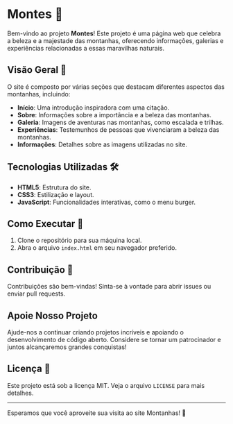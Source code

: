 # Montes 🌄

Bem-vindo ao projeto **Montes**! Este projeto é uma página web que celebra a beleza e a majestade das montanhas, oferecendo informações, galerias e experiências relacionadas a essas maravilhas naturais.

## Visão Geral 📜

O site é composto por várias seções que destacam diferentes aspectos das montanhas, incluindo:

- **Início**: Uma introdução inspiradora com uma citação.
- **Sobre**: Informações sobre a importância e a beleza das montanhas.
- **Galeria**: Imagens de aventuras nas montanhas, como escalada e trilhas.
- **Experiências**: Testemunhos de pessoas que vivenciaram a beleza das montanhas.
- **Informações**: Detalhes sobre as imagens utilizadas no site.

## Tecnologias Utilizadas 🛠️

- **HTML5**: Estrutura do site.
- **CSS3**: Estilização e layout.
- **JavaScript**: Funcionalidades interativas, como o menu burger.

## Como Executar 🚀

1. Clone o repositório para sua máquina local.
2. Abra o arquivo `index.html` em seu navegador preferido.

## Contribuição 🤝

Contribuições são bem-vindas! Sinta-se à vontade para abrir issues ou enviar pull requests.

## Apoie Nosso Projeto
Ajude-nos a continuar criando projetos incríveis e apoiando o desenvolvimento de código aberto. Considere se tornar um patrocinador e juntos alcançaremos grandes conquistas!

## Licença 📄

Este projeto está sob a licença MIT. Veja o arquivo `LICENSE` para mais detalhes.

---

Esperamos que você aproveite sua visita ao site Montanhas! 🌟